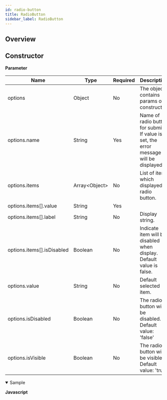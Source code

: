 ```yaml
---
id: radio-button
title: RadioButton
sidebar_label: RadioButton
---
```


## Overview

## Constructor

**Parameter**

| Name                       | Type                            | Required | Description                                                                                         |
| -------------------------- | ------------------------------- | -------- | --------------------------------------------------------------------------------------------------- |
| options                    | Object                          | No       | The object contains params of constructor.                                                          |
| options.name               | String                          | Yes      | Name of radio button for submit.<br> If value isn't set, the error message will be displayed. |
| options.items              | Array&lt;Object&gt; | No       | List of item which displayed in radio button.                                                       |
| options.items[].value      | String                          | Yes      |                                                                                                     |
| options.items[].label      | String                          | No       | Display string.                                                                                     |
| options.items[].isDisabled | Boolean                         | No       | Indicate item will be disabled when display. Default value is false.                                |
| options.value              | String                          | No       | Default selected item.                                                                              |
| options.isDisabled         | Boolean                         | No       | The radio button will be disabled. <br> Default value: 'false'                                |
| options.isVisible          | Boolean                         | No       | The radio button will be visible. <br> Default value: 'true'                                  |

<details class="tab-container" open> <Summary>Sample</Summary>

**Javascript**
```

```
</details>